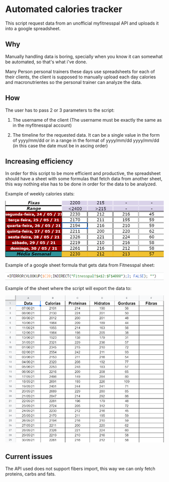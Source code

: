 # Automated calories tracker

This script request data from an unofficial myfitnesspal API and uploads it into a google spreadsheet.

## Why

Manually handling data is boring, specially when you know it can somewhat be automated, so that's what i've done.

Many Person personal trainers these days use spreadsheets for each of their clients, the client is supposed to manually upload each day calories and macronutrientes so the personal trainer can analyze the data.

## How

The user has to pass 2 or 3 parameters to the script:

1. The username of the client (The username must be exactly the same as in the myfitnesspal account)

2. The timeline for the requested data. It can be a single value in the form of yyyy/mm/dd or in a range in the format of yyyy/mm/dd yyyy/mm/dd (in this case the date must be in ascing order)


## Increasing efficiency

In order for this script to be more efficient and productive, the spreadsheet should have a sheet with some formulas that fetch data from another sheet, this way nothing else has to be done in order for the data to be analyzed.

Example of weekly calories stats:

![weekly_tracking_example](./images/weekly_tracking.png)

Example of a google sheet formula that gets data from Fitnesspal sheet:

![google_sheets_formula](./images/formula_example.png)

Example of the sheet where the script will export the data to:

![Fitnesspal_sheet](./images/fitnesspall_sheet.png)

## Current issues

The API used does not support fibers import, this way we can only fetch proteins, carbs and fats.
